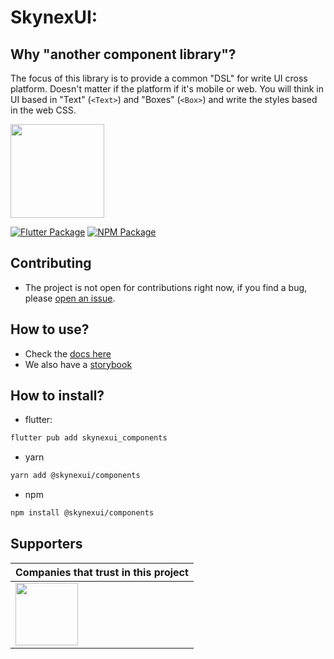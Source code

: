 # SkynexUI:

## Why "another component library"?
The focus of this library is to provide a common "DSL" for write UI cross platform. Doesn't matter if the platform if it's mobile or web. You will think in UI based in "Text" (`<Text>`) and "Boxes" (`<Box>`) and write the styles based in the web CSS.

[<img width="150px" src="https://www.datocms-assets.com/31049/1618983297-powered-by-vercel.svg" />](https://vercel.com/?utm_source=skynexui&utm_campaign=oss)

[![Flutter Package](https://img.shields.io/badge/skynexui__components-fluttter-blue)](https://pub.dev/packages/skynexui_components) [![NPM Package](https://img.shields.io/badge/@skynexui/components-npm-red)](https://www.npmjs.com/package/@skynexui/components)

<!-- Docs Structure: https://github.com/skynexui/docs/tree/6113e6cc169665aff4805d074eceb32f428fb1bc/packages/docs/pages -->


## Contributing
- The project is not open for contributions right now, if you find a bug, please [open an issue](https://github.com/skynexui/components/issues).

## How to use?

- Check the [docs here](https://skynexui.dev/)
- We also have a [storybook](https://storybook.skynexui.dev/)

## How to install?

- flutter: 
```sh
flutter pub add skynexui_components
```

- yarn
```sh
yarn add @skynexui/components
```

- npm
```sh
npm install @skynexui/components
```

## Supporters

| Companies that trust in this project |
| --- |
| [<img src="https://www.likeaboss.com.br/wp-content/uploads/2016/02/alura-dark.svg" width="100px" />](https://alura.com.br/?utm_source=skynexui&utm_campaign=oss) |
